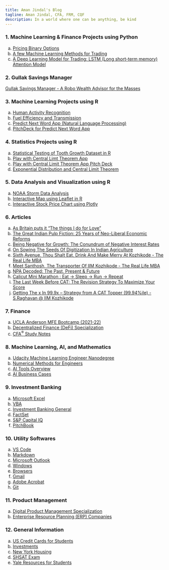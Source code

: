 ```yaml
---
title: Aman Jindal's Blog
tagline: Aman Jindal, CFA, FRM, CQF
description: In a world where one can be anything, be kind
---
```


### 1. Machine Learning & Finance Projects using Python

<ol type="a">
<li>
<a href= 'https://hbk91.github.io/ML_DS_Finance_Python/Pricing_Binary_Options/Pricing_Binary_Options.html' target='_blank'>
Pricing Binary Options</a>
</li>
<li>
<a href= 'https://hbk91.github.io/ML_DS_Finance_Python/ML_Methods_For_Trading/ML_Methods_For_Trading.html' target='_blank'>
A few Machine Learning Methods for Trading</a>
</li>  
<li>
<a href= 'https://hbk91.github.io/ML_DS_Finance_Python/LSTM_Attention_DeepLearning_Trading/LSTM_Attention_DeepLearning_Trading.html' target='_blank'>
A Deep Learning Model for Trading: LSTM (Long short-term memory) Attention Model</a>
</li>  
</ol>

### 2. Gullak Savings Manager
<a href= 'https://hbk91.github.io/DigitalProductManagement_Prof_AlexCowan_UVADarden/Gullak_Savings_Manager/Gullak_Savings_Manager_Product_Idea.html' target='_blank'>Gullak Savings Manager - A Robo Wealth Advisor for the Masses</a>

### 3. Machine Learning Projects using R

<ol type="a">
<li>
<a href= 'https://hbk91.github.io/JHU_Coursera_Course8_Project' target='_blank'>
Human Activity Recognition </a>
</li>
<li>
<a href= 'https://hbk91.github.io/JHU_Coursera_Course7_Project' target='_blank'>
Fuel Efficiency and Transmission </a>
</li>
<li>
<a href= 'https://hbk91.shinyapps.io/Predict_Next_Word/' target='_blank'>
Predict Next Word App (Natural Language Processing) </a>
</li>
<li>
<a href= 'https://rpubs.com/hbk91/Predict_Next_Word_PitchDeck' target='_blank'>
PitchDeck for Predict Next Word App </a>
</li>
</ol>

### 4. Statistics Projects using R

<ol type="a">
<li>
<a href= 'https://rpubs.com/hbk91/toothgrowth_analysis' target='_blank'>
Statistical Testing of Tooth Growth Dataset in R </a>
</li>
<li>
<a href= 'https://hbk91.shinyapps.io/Play_with_CLT' target='_blank'>
Play with Central Limt Theorem App </a>
</li>
<li>
<a href= 'https://hbk91.github.io/JHU_Coursera_Course9_Project/Play_with_CLT_PitchDeck.html' target='_blank'>
Play with Central Limit Theorem App Pitch Deck </a>
</li>
<li>
<a href= 'https://rpubs.com/hbk91/expdistribution_CLT' target='_blank'>
Exponential Distribution and Central Limit Theorem </a>
</li>
</ol>

### 5. Data Analysis and Visualization using R

<ol type="a">
<li>
<a href= 'https://rpubs.com/hbk91/NOAA_Storm_Data_Analysis' target='_blank'>
NOAA Storm Data Analysis </a>
</li>
<li>
<a href= 'https://hbk91.github.io/JHU_Coursera_Course9_Project/Using_Leaflet.html' target='_blank'>
Interactive Map using Leaflet in R </a>
</li>
<li>
<a href= 'https://hbk91.github.io/JHU_Coursera_Course9_Project/Plotly_Presentation.html' target='_blank'>
Interactive Stock Price Chart using Plotly </a>
</li>
</ol>

### 6. Articles

<ol type="a">
<li>
<a href= 'https://www.linkedin.com/pulse/britain-puts-things-i-do-love-aman-jindal/' target='_blank'>
As Britain puts it “The things I do for Love” </a>
</li>
<li>
<a href= 'https://www.linkedin.com/pulse/great-indian-pulp-fiction-25-years-neo-liberal-economic-aman-jindal/' target='_blank'>
The Great Indian Pulp Fiction: 25 Years of Neo-Liberal Economic Reforms
</a>
</li>
<li>
<a href= 'https://www.linkedin.com/pulse/being-negative-growth-conundrum-interest-rates-aman-jindal/' target='_blank'>
Being Negative for Growth: The Conundrum of Negative Interest Rates </a>
</li>
<li>
<a href= 'https://www.linkedin.com/pulse/sowing-seeds-digitization-indian-agriculture-aman-jindal/' target='_blank'>
On Sowing The Seeds Of Digitization In Indian Agriculture </a>
</li>
<li>
<a href= 'https://insideiim.com/sixth-avenue-thou-shalt-eat-drink-and-make-merry-at-kozhikode-the-real-life-mba' target='_blank'>
Sixth Avenue, Thou Shalt Eat, Drink And Make Merry At Kozhikode - The
Real Life MBA </a>
</li>
<li>
<a href= 'https://insideiim.com/meet-santhosh-the-transporter-of-iim-kozhikode-the-real-life-mba' target='_blank'>
Meet Santhosh, The Transporter Of IIM Kozhikode - The Real Life MBA </a>
</li>
<li>
<a href= 'https://insideiim.com/npa-decoded-the-past-present-future' target='_blank'>
NPA Decoded: The Past, Present & Future </a>
</li>
<li>
<a href= 'https://insideiim.com/calicut-mini-marathon-eat-sleep-run-repeat' target='_blank'>
Calicut Mini Marathon : Eat -> Sleep -> Run -> Repeat </a>
</li>
<li>
<a href= 'https://insideiim.com/the-last-week-before-cat-the-revision-strategy-to-maximize-your-score' target='_blank'>
The Last Week Before CAT: The Revision Strategy To Maximize Your Score
</a>
</li>
<li>
<a href= 'https://insideiim.com/getting-the-x-in-99-9x-strategy-for-next-three-months-from-a-cat-topper-99-94ile-s-raghavan-from-iim-kozhikode' target='_blank'>
Getting The x In 99.9x – Strategy from A CAT Topper (99.94%ile) -
S.Raghavan @ IIM Kozhikode </a>
</li>
</ol>

### 7. Finance

<ol type="a">
  
<li>
<a href= 'https://hbk91.github.io/UCLA_MFE_2021-22_BootCamp_Group23' target='_blank'>
UCLA Anderson MFE Bootcamp (2021-22) </a>
</li>
<li>
<a href= 'https://hbk91.github.io/2021StudyNotes/Coursera/DeFi_Specialization.html' target='_blank'>
Decentralized Finance (DeFi) Specialization</a>
</li>
<li>
<a href= 'https://hbk91.github.io/2021StudyNotes/StudyCFA.html' target='_blank'>
CFA<sup>&reg;</sup> Study Notes</a>
</li>
</ol>

### 8. Machine Learning, AI, and Mathematics

<ol type="a">
<li>
<a href= 'https://hbk91.github.io/2021StudyNotes/Udacity_MLEngineer.html' target='_blank'>
Udacity Machine Learning Engineer Nanodegree</a>
</li>
<li>
<a href= 'https://hbk91.github.io/2021StudyNotes/Coursera/NumericalMethods_HKUST.html' target='_blank'>
Numerical Methods for Engineers</a>
</li>
<li>
<a href= 'https://hbk91.github.io/2021StudyNotes/AI_Tools.html' target='_blank'>
AI Tools Overview </a>
</li>
<li>
<a href= 'https://hbk91.github.io/2021StudyNotes/AI_Business_Cases.html' target='_blank'>
AI Business Cases </a>
</li>
</ol>

### 9. Investment Banking

<ol type="a">
<li>
<a href= 'https://hbk91.github.io/2021StudyNotes/Microsoft_Excel.html' target='_blank'>
Microsoft Excel</a>  
</li>
<li>
<a href= 'https://hbk91.github.io/2021StudyNotes/VBA.html' target='_blank'>
VBA</a>  
</li>
<li>
<a href= 'https://hbk91.github.io/2021StudyNotes/IB_General.html' target='_blank'>
Investment Banking General</a>  
</li>
<li>
<a href= 'https://hbk91.github.io/2021StudyNotes/FactSet.html' target='_blank'>
FactSet</a>  
</li>
<li>
<a href= 'https://hbk91.github.io/2021StudyNotes/SP_CapitalIQ.html' target='_blank'>
S&P Capital IQ</a>  
</li>
<li>
<a href= 'https://hbk91.github.io/2021StudyNotes/PitchBook.html' target='_blank'>
PitchBook</a>  
</li>
</ol>

### 10. Utility Softwares

<ol type="a">
<li>
<a href= 'https://hbk91.github.io/2021StudyNotes/VSCode.html' target='_blank'>
VS Code </a>
</li>
<li>
<a href= 'https://hbk91.github.io/2021StudyNotes/Markdown.html' target='_blank'>
Markdown </a>
</li>
<li>
<a href= 'https://hbk91.github.io/2021StudyNotes/Outlook.html' target='_blank'>
Microsoft Outlook </a>
</li>
<li>
<a href= 'https://hbk91.github.io/2021StudyNotes/Windows.html' target='_blank'>
Windows </a>
</li>
<li>
<a href= 'https://hbk91.github.io/2021StudyNotes/Browsers.html' target='_blank'>
Browsers </a>
</li>
<li>
<a href= 'https://hbk91.github.io/2021StudyNotes/GMAIL.html' target='_blank'>
Gmail </a>
</li>
<li>
<a href= 'https://hbk91.github.io/2021StudyNotes/Adobe_Acrobat.html' target='_blank'>
Adobe Acrobat </a>
</li>
<li>
<a href= 'https://hbk91.github.io/2021StudyNotes/Git.html' target='_blank'>
Git </a>
</li>
</ol>

### 11. Product Management

<ol type="a">
<li>
<a href= 'https://hbk91.github.io/DigitalProductManagement_Prof_AlexCowan_UVADarden/' target='_blank'>
Digital Product Management Specialization</a>
</li>
<li>
<a href= 'https://hbk91.github.io/2021StudyNotes/ERP_Companies.html' target='_blank'>
Enterprise Resource Planning (ERP) Companies</a>
</li>
</ol>

### 12. General Information

<ol type="a">
<li>
<a href= 'https://hbk91.github.io/2021StudyNotes/StudentCC.html' target='_blank'>
US Credit Cards for Students </a>
</li>
<li>
<a href= 'https://hbk91.github.io/2021StudyNotes/Investments.html' target='_blank'>
Investments </a>
</li>
<li>
<a href= 'https://hbk91.github.io/2021StudyNotes/NYCHousing.html' target='_blank'>
New York Housing </a>
</li>
<li>
<a href= 'https://hbk91.github.io/2021StudyNotes/SHSAT.html' target='_blank'>
SHSAT Exam </a>
</li>
<li>
<a href= 'https://hbk91.github.io/2021StudyNotes/YaleResources.html' target='_blank'>
Yale Resources for Students </a>
</li>
</ol>

